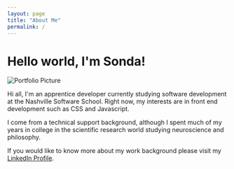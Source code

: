 ```yaml
---
layout: page
title: "About Me"
permalink: /
---
```


# Hello world, I'm Sonda!

![Portfolio Picture](https://www.linkedin.com/mpr/pub/image-PAc4ersDkqdkc0zvvamVvk78urQHIvkOkASxZNbFu0LoImN_PAcxkEPDuES1Qnc4P961/sonda-sengupta.jpg)

Hi all, I'm an apprentice developer currently studying software development at the Nashville Software School. Right now, my interests are in front end development such as CSS and Javascript.

I come from a technical support background, although I spent much of my years in college in the scientific research world studying neuroscience and philosophy.

If you would like to know more about my work background please visit my [LinkedIn Profile](https://www.linkedin.com/pub/sonda-sengupta/57/121/948).
